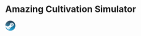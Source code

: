 # Amazing Cultivation Simulator

##### ![](/image/steam.png)[](https://store.steampowered.com/app/955900/Amazing_Cultivation_Simulator/?l=english&curator_clanid=29227165)

